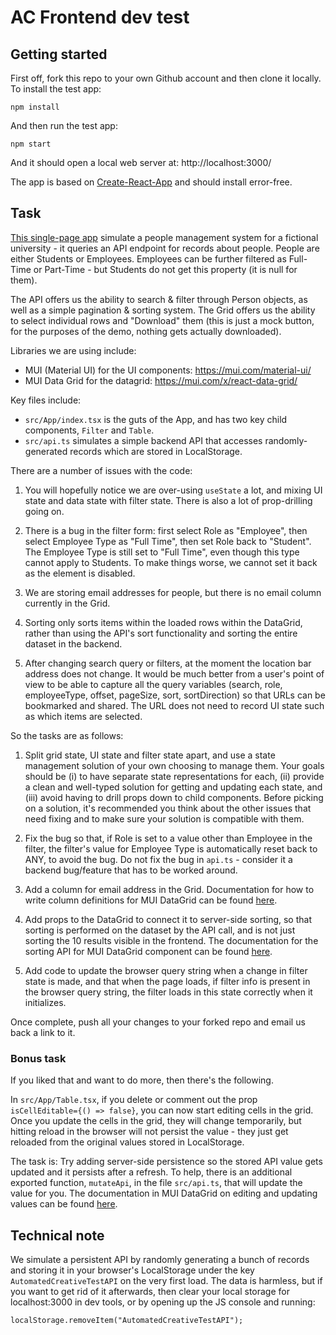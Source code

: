 # AC Frontend dev test

## Getting started

First off, fork this repo to your own Github account and then clone it locally. To install the test app:

```
npm install
```

And then run the test app:

```
npm start
```

And it should open a local web server at: http://localhost:3000/

The app is based on [Create-React-App](https://create-react-app.dev/) and should install error-free. 

## Task

[This single-page app](http://localhost:3000/) simulate a people management system for a fictional university - it queries an API endpoint for records about people. People are either Students or Employees. Employees can be further filtered as Full-Time or Part-Time - but Students do not get this property (it is null for them).

The API offers us the ability to search & filter through Person objects, as well as a simple pagination & sorting system. The Grid offers us the ability to select individual rows and "Download" them (this is just a mock button, for the purposes of the demo, nothing gets actually downloaded).

Libraries we are using include:

- MUI (Material UI) for the UI components: https://mui.com/material-ui/
- MUI Data Grid for the datagrid: https://mui.com/x/react-data-grid/

Key files include:

- `src/App/index.tsx` is the guts of the App, and has two key child components, `Filter` and `Table`.
- `src/api.ts` simulates a simple backend API that accesses randomly-generated records which are stored in LocalStorage.

There are a number of issues with the code:

1. You will hopefully notice we are over-using `useState` a lot, and mixing UI state and data state with filter state. There is also a lot of prop-drilling going on.

2. There is a bug in the filter form: first select Role as "Employee", then select Employee Type as "Full Time", then set Role back to "Student". The Employee Type is still set to "Full Time", even though this type cannot apply to Students. To make things worse, we cannot set it back as the element is disabled.

3. We are storing email addresses for people, but there is no email column currently in the Grid.

4. Sorting only sorts items within the loaded rows within the DataGrid, rather than using the API's sort functionality and sorting the entire dataset in the backend.

5. After changing search query or filters, at the moment the location bar address does not change. It would be much better from a user's point of view to be able to capture all the query variables (search, role, employeeType, offset, pageSize, sort, sortDirection) so that URLs can be bookmarked and shared. The URL does not need to record UI state such as which items are selected.

So the tasks are as follows:

1. Split grid state, UI state and filter state apart, and use a state management solution of your own choosing to manage them. Your goals should be (i) to have separate state representations for each, (ii) provide a clean and well-typed solution for getting and updating each state, and (iii) avoid having to drill props down to child components. Before picking on a solution, it's recommended you think about the other issues that need fixing and to make sure your solution is compatible with them.

2. Fix the bug so that, if Role is set to a value other than Employee in the filter, the filter's value for Employee Type is automatically reset back to ANY, to avoid the bug. Do not fix the bug in `api.ts` - consider it a backend bug/feature that has to be worked around.

3. Add a column for email address in the Grid. Documentation for how to write column definitions for MUI DataGrid can be found [here](https://mui.com/x/react-data-grid/column-definition/).

4. Add props to the DataGrid to connect it to server-side sorting, so that sorting is performed on the dataset by the API call, and is not just sorting the 10 results visible in the frontend. The documentation for the sorting API for MUI DataGrid component can be found [here](https://mui.com/x/react-data-grid/sorting/).

5. Add code to update the browser query string when a change in filter state is made, and that when the page loads, if filter info is present in the browser query string, the filter loads in this state correctly when it initializes.

Once complete, push all your changes to your forked repo and email us back a link to it.

### Bonus task

If you liked that and want to do more, then there's the following.

In `src/App/Table.tsx`, if you delete or comment out the prop `isCellEditable={() => false}`, you can now start editing cells in the grid. Once you update the cells in the grid, they will change temporarily, but hitting reload in the browser will not persist the value - they just get reloaded from the original values stored in LocalStorage.

The task is: Try adding server-side persistence so the stored API value gets updated and it persists after a refresh. To help, there is an additional exported function, `mutateApi`, in the file `src/api.ts`, that will update the value for you. The documentation in MUI DataGrid on editing and updating values can be found [here](https://mui.com/x/react-data-grid/editing/).

## Technical note

We simulate a persistent API by randomly generating a bunch of records and storing it in your browser's LocalStorage under the key `AutomatedCreativeTestAPI` on the very first load. The data is harmless, but if you want to get rid of it afterwards, then clear your local storage for localhost:3000 in dev tools, or by opening up the JS console and running:

```
localStorage.removeItem("AutomatedCreativeTestAPI");
```
